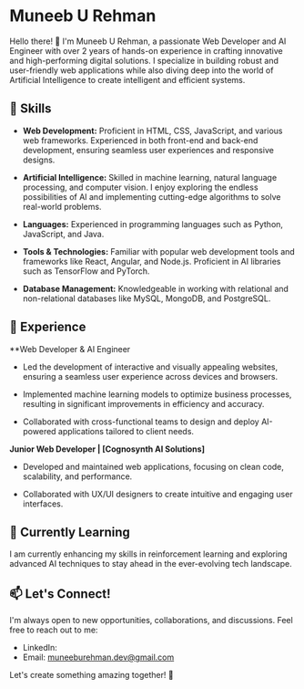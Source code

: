 # Muneeb U Rehman

Hello there! 👋 I'm Muneeb U Rehman, a passionate Web Developer and AI Engineer with over 2 years of hands-on experience in crafting innovative and high-performing digital solutions. I specialize in building robust and user-friendly web applications while also diving deep into the world of Artificial Intelligence to create intelligent and efficient systems.

## 🚀 Skills

- **Web Development:** Proficient in HTML, CSS, JavaScript, and various web frameworks. Experienced in both front-end and back-end development, ensuring seamless user experiences and responsive designs.

- **Artificial Intelligence:** Skilled in machine learning, natural language processing, and computer vision. I enjoy exploring the endless possibilities of AI and implementing cutting-edge algorithms to solve real-world problems.

- **Languages:** Experienced in programming languages such as Python, JavaScript, and Java.

- **Tools & Technologies:** Familiar with popular web development tools and frameworks like React, Angular, and Node.js. Proficient in AI libraries such as TensorFlow and PyTorch.

- **Database Management:** Knowledgeable in working with relational and non-relational databases like MySQL, MongoDB, and PostgreSQL.

## 💼 Experience

**Web Developer & AI Engineer

- Led the development of interactive and visually appealing websites, ensuring a seamless user experience across devices and browsers.

- Implemented machine learning models to optimize business processes, resulting in significant improvements in efficiency and accuracy.

- Collaborated with cross-functional teams to design and deploy AI-powered applications tailored to client needs.

**Junior Web Developer | [Cognosynth AI Solutions]**

- Developed and maintained web applications, focusing on clean code, scalability, and performance.

- Collaborated with UX/UI designers to create intuitive and engaging user interfaces.

## 🌱 Currently Learning

I am currently enhancing my skills in reinforcement learning and exploring advanced AI techniques to stay ahead in the ever-evolving tech landscape.

## 📫 Let's Connect!

I'm always open to new opportunities, collaborations, and discussions. Feel free to reach out to me:

- LinkedIn: [](www.linkedin.com/in/muneeb-u-rehman-abro-web-developer-ai-solutions)
- Email: muneeburehman.dev@gmail.com

Let's create something amazing together! 🌟
